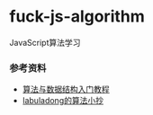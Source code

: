 # fuck-js-algorithm
JavaScript算法学习


### 参考资料

* [算法与数据结构入门教程](https://liweiwei1419.gitee.io/leetcode-algo/#indexCard)
* [labuladong的算法小抄](https://labuladong.gitbook.io/algo/)

